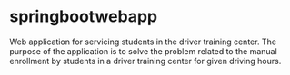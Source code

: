 # springbootwebapp
Web application for servicing students in the driver training center. The purpose of the application is to solve the problem related to the manual enrollment by students in a driver training center for given driving hours.
